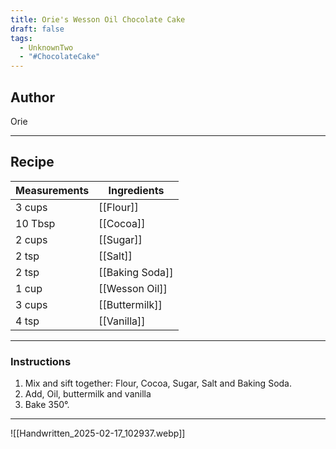 ```yaml
---
title: Orie's Wesson Oil Chocolate Cake
draft: false
tags:
  - UnknownTwo
  - "#ChocolateCake"
---
```

## Author
Orie
___
## Recipe

| Measurements | Ingredients               |
| :----------- | ------------------------- |
|3 cups|[[Flour]]|
|10 Tbsp|[[Cocoa]]|
|2 cups|[[Sugar]]|
|2 tsp|[[Salt]]|
|2 tsp|[[Baking Soda]]|
|1 cup|[[Wesson Oil]]|
|3 cups|[[Buttermilk]]|
|4 tsp|[[Vanilla]]|
___
### Instructions
1. Mix and sift together: Flour, Cocoa, Sugar, Salt and Baking Soda.
2. Add, Oil, buttermilk and vanilla
3. Bake 350°.
___
![[Handwritten_2025-02-17_102937.webp]]